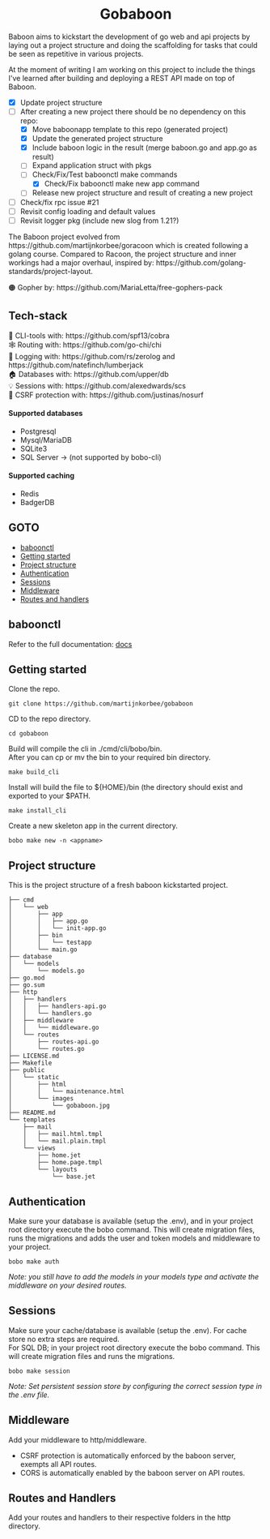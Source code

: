 <div align="center">
  <h1 align="center">Gobaboon</h1>
</div>

<div>
  <p align="left">Baboon aims to kickstart the development of go web and api projects by laying out a project structure and doing the scaffolding for tasks that could be seen as repetitive in various projects.</p>
</div>

<div>
  <p>At the moment of writing I am working on this project to include the things I've learned after building and deploying a REST API made on top of Baboon.</p>

- [x] Update project structure
- [ ] After creating a new project there should be no dependency on this repo:
    - [x] Move baboonapp template to this repo (generated project)
    - [x] Update the generated project structure
    - [x] Include baboon logic in the result (merge baboon.go and app.go as result)
    - [ ] Expand application struct with pkgs
    - [ ] Check/Fix/Test baboonctl make commands
      - [x] Check/Fix baboonctl make new app command
    - [ ] Release new project structure and result of creating a new project
- [ ] Check/fix rpc issue #21
- [ ] Revisit config loading and default values
- [ ] Revisit logger pkg (include new slog from 1.21?)

</div>

<div>
  <p>The Baboon project evolved from https://github.com/martijnkorbee/goracoon which is created following a golang course. Compared to Racoon, the project structure and inner workings had a major overhaul, inspired by: https://github.com/golang-standards/project-layout.</p>
  <p>🟠 Gopher by: https://github.com/MariaLetta/free-gophers-pack<br></p>
</div>

<div>
  <h2>Tech-stack</h2>
  <p>
  🐍 CLI-tools with: https://github.com/spf13/cobra<br>
  🕸️ Routing with: https://github.com/go-chi/chi<br>
  📰 Logging with: https://github.com/rs/zerolog and https://github.com/natefinch/lumberjack<br>
  🏠 Databases with: https://github.com/upper/db<br>
  💡 Sessions with: https://github.com/alexedwards/scs<br>
  🛑 CSRF protection with: https://github.com/justinas/nosurf<br>
  </p>
  
  #### Supported databases
  * Postgresql
  * Mysql/MariaDB
  * SQLite3
  * SQL Server -> (not supported by bobo-cli)

  #### Supported caching
  * Redis
  * BadgerDB
</div>

## GOTO
* [baboonctl](#baboonctl)
* [Getting started](#getting-started)
* [Project structure](#project-structure)
* [Authentication](#authentication) 
* [Sessions](#sessions)
* [Middleware](#middleware)
* [Routes and handlers](#routes-and-handlers)

## baboonctl
Refer to the full documentation: [docs](https://github.com/martijnkorbee/gobaboon/tree/master/tools/baboonctl)

## Getting started
Clone the repo.
```
git clone https://github.com/martijnkorbee/gobaboon
```
CD to the repo directory.
```
cd gobaboon
```
Build will compile the cli in ./cmd/cli/bobo/bin.<br>
After you can cp or mv the bin to your required bin directory.
```
make build_cli 
```
Install will build the file to ${HOME}/bin (the directory should exist and exported to your $PATH.
```
make install_cli
```
Create a new skeleton app in the current directory.
```
bobo make new -n <appname>
```

## Project structure
This is the project structure of a fresh baboon kickstarted project.
```
├── cmd
│   └── web
│       ├── app
│       │   ├── app.go
│       │   └── init-app.go
│       ├── bin
│       │   └── testapp
│       └── main.go
├── database
│   └── models
│       └── models.go
├── go.mod
├── go.sum
├── http
│   ├── handlers
│   │   ├── handlers-api.go
│   │   └── handlers.go
│   ├── middleware
│   │   └── middleware.go
│   └── routes
│       ├── routes-api.go
│       └── routes.go
├── LICENSE.md
├── Makefile
├── public
│   └── static
│       ├── html
│       │   └── maintenance.html
│       └── images
│           └── gobaboon.jpg
├── README.md
└── templates
    ├── mail
    │   ├── mail.html.tmpl
    │   └── mail.plain.tmpl
    └── views
        ├── home.jet
        ├── home.page.tmpl
        └── layouts
            └── base.jet
```

## Authentication
Make sure your database is available (setup the .env), and in your project root directory execute the bobo command.
This will create migration files, runs the migrations and adds the user and token models and middleware to your project.<br>
```
bobo make auth
```
_Note: you still have to add the models in your models type and activate the middleware on your desired routes._

## Sessions
Make sure your cache/database is available (setup the .env). For cache store no extra steps are required.<br>
For SQL DB; in your project root directory execute the bobo command. This will create migration files and runs the migrations.
```
bobo make session
```
_Note: Set persistent session store by configuring the correct session type in the .env file._

## Middleware
Add your middleware to http/middleware.
* CSRF protection is automatically enforced by the baboon server, exempts all API routes.
* CORS is automatically enabled by the baboon server on API routes.

## Routes and Handlers
Add your routes and handlers to their respective folders in the http directory.
